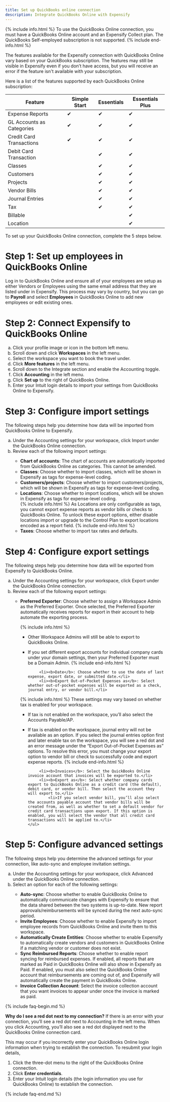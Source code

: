 ```yaml
---
title: Set up QuickBooks online connection
description: Integrate QuickBooks Online with Expensify
---
```

<div id="new-expensify" markdown="1">

{% include info.html %}
To use the QuickBooks Online connection, you must have a QuickBooks Online account and an Expensify Collect plan. The QuickBooks Self-employed subscription is not supported.
{% include end-info.html %}

The features available for the Expensify connection with QuickBooks Online vary based on your QuickBooks subscription. The features may still be visible in Expensify even if you don’t have access, but you will receive an error if the feature isn't available with your subscription. 

Here is a list of the features supported by each QuickBooks Online subscription: 

| Feature                    | Simple Start | Essentials | Essentials Plus |
|----------------------------|--------------|------------|-----------------|
| Expense Reports            | &#10004;     | &#10004;   | &#10004;        |
| GL Accounts as Categories  | &#10004;     | &#10004;   | &#10004;        |
| Credit Card Transactions   | &#10004;     | &#10004;   | &#10004;        |
| Debit Card Transaction     |              | &#10004;   | &#10004;        |
| Classes                    |              | &#10004;   | &#10004;        |
| Customers                  |              | &#10004;   | &#10004;        |
| Projects                   |              | &#10004;   | &#10004;        |
| Vendor Bills               |              | &#10004;   | &#10004;        |
| Journal Entries            |              | &#10004;   | &#10004;        |
| Tax                        |              | &#10004;   | &#10004;        |
| Billable                   |              |            | &#10004;        |
| Location                   |              |            | &#10004;        |

To set up your QuickBooks Online connection, complete the 5 steps below.

# Step 1: Set up employees in QuickBooks Online

Log in to QuickBooks Online and ensure all of your employees are setup as either Vendors or Employees using the same email address that they are listed under in Expensify. This process may vary by country, but you can go to **Payroll** and select **Employees** in QuickBooks Online to add new employees or edit existing ones. 

# Step 2: Connect Expensify to QuickBooks Online

<ol type="a">
   <li>Click your profile image or icon in the bottom left menu.</li>
   <li>Scroll down and click <b>Workspaces</b> in the left menu.</li>
   <li>Select the workspace you want to book the travel under.</li>
   <li>Click <b>More features</b> in the left menu.</li>
   <li>Scroll down to the Integrate section and enable the Accounting toggle.</li>
   <li>Click <b>Accounting</b> in the left menu.</li>
   <li>Click <b>Set up</b> to the right of QuickBooks Online.</li>
   <li>Enter your Intuit login details to import your settings from QuickBooks Online to Expensify.</li>
</ol>

# Step 3: Configure import settings

The following steps help you determine how data will be imported from QuickBooks Online to Expensify. 

<ol type="a">
   <li>Under the Accounting settings for your workspace, click Import under the QuickBooks Online connection.</li>
   <li>Review each of the following import settings:</li>
       <ul>
           <li><b>Chart of accounts</b>: The chart of accounts are automatically imported from QuickBooks Online as categories. This cannot be amended.</li>
           <li><b>Classes</b>: Choose whether to import classes, which will be shown in Expensify as tags for expense-level coding.</li>
           <li><b>Customers/projects</b>: Choose whether to import customers/projects, which will be shown in Expensify as tags for expense-level coding.</li>
           <li><b>Locations</b>: Choose whether to import locations, which will be shown in Expensify as tags for expense-level coding.</li>
{% include info.html %}
As Locations are only configurable as tags, you cannot export expense reports as vendor bills or checks to QuickBooks Online. To unlock these export options, either disable locations import or upgrade to the Control Plan to export locations encoded as a report field.
{% include end-info.html %}
           <li><b>Taxes</b>: Choose whether to import tax rates and defaults.</li>
       </ul>
</ol>

# Step 4: Configure export settings

The following steps help you determine how data will be exported from Expensify to QuickBooks Online.

<ol type="a">
   <li>Under the Accounting settings for your workspace, click Export under the QuickBooks Online connection.</li>
   <li>Review each of the following export settings:</li>
       <ul>
           <li><b>Preferred Exporter</b>: Choose whether to assign a Workspace Admin as the Preferred Exporter. Once selected, the Preferred Exporter automatically receives reports for export in their account to help automate the exporting process.</li>  

{% include info.html %}
* Other Workspace Admins will still be able to export to QuickBooks Online. 
* If you set different export accounts for individual company cards under your domain settings, then your Preferred Exporter must be a Domain Admin.
{% include end-info.html %}

           <li><b>Date</b>: Choose whether to use the date of last expense, export date, or submitted date.</li>  
           <li><b>Export Out-of-Pocket Expenses as</b>: Select whether out-of-pocket expenses will be exported as a check, journal entry, or vendor bill.</li>  

{% include info.html %}
These settings may vary based on whether tax is enabled for your workspace. 
* If tax is not enabled on the workspace, you’ll also select the Accounts Payable/AP. 
* If tax is enabled on the workspace, journal entry will not be available as an option. If you select the journal entries option first and later enable tax on the workspace, you will see a red dot and an error message under the “Export Out-of-Pocket Expenses as” options. To resolve this error, you must change your export option to vendor bill or check to successfully code and export expense reports.
{% include end-info.html %}
 
           <li><b>Invoices</b>: Select the QuickBooks Online invoice account that invoices will be exported to.</li>  
           <li><b>Export as</b>: Select whether company cards export to QuickBooks Online as a credit card (the default), debit card, or vendor bill. Then select the account they will export to.</li>  
               <li>If you select vendor bill, you’ll also select the accounts payable account that vendor bills will be created from, as well as whether to set a default vendor for credit card transactions upon export. If this option is enabled, you will select the vendor that all credit card transactions will be applied to.</li>
      </ul>
</ol>   

# Step 5: Configure advanced settings

The following steps help you determine the advanced settings for your connection, like auto-sync and employee invitation settings.

<ol type="a">
   <li>Under the Accounting settings for your workspace, click Advanced under the QuickBooks Online connection.</li>
   <li>Select an option for each of the following settings:</li>
       <ul>
           <li><b>Auto-sync</b>: Choose whether to enable QuickBooks Online to automatically communicate changes with Expensify to ensure that the data shared between the two systems is up-to-date. New report approvals/reimbursements will be synced during the next auto-sync period.</li>    
           <li><b>Invite Employees</b>: Choose whether to enable Expensify to import employee records from QuickBooks Online and invite them to this workspace.</li>    
           <li><b>Automatically Create Entities</b>: Choose whether to enable Expensify to automatically create vendors and customers in QuickBooks Online if a matching vendor or customer does not exist.</li>    
           <li><b>Sync Reimbursed Reports</b>: Choose whether to enable report syncing for reimbursed expenses. If enabled, all reports that are marked as Paid in QuickBooks Online will also show in Expensify as Paid. If enabled, you must also select the QuickBooks Online account that reimbursements are coming out of, and Expensify will automatically create the payment in QuickBooks Online.</li>    
           <li><b>Invoice Collection Account</b>: Select the invoice collection account that you want invoices to appear under once the invoice is marked as paid.</li>    
      </ul>
</ol>

{% include faq-begin.md %}

**Why do I see a red dot next to my connection?** 
If there is an error with your connection, you’ll see a red dot next to Accounting in the left menu. When you click Accounting, you’ll also see a red dot displayed next to the QuickBooks Online connection card.

This may occur if you incorrectly enter your QuickBooks Online login information when trying to establish the connection. To resubmit your login details,
1. Click the three-dot menu to the right of the QuickBooks Online connection.
2. Click **Enter credentials**.
3. Enter your Intuit login details (the login information you use for QuickBooks Online) to establish the connection.

{% include faq-end.md %}

</div>
